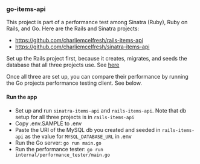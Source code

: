 ### go-items-api

This project is part of a performance test among Sinatra (Ruby), Ruby on Rails, and Go. Here are the Rails and Sinatra projects:

- https://github.com/charliemcelfresh/rails-items-api
- https://github.com/charliemcelfresh/sinatra-items-api

Set up the Rails project first, because it creates, migrates, and seeds the database that all three projects use. See [here](https://github.com/charliemcelfresh/rails-items-api)

Once all three are set up, you can compare their performance by running the Go projects performance testing client. See below.

#### Run the app

* Set up and run `sinatra-items-api` and `rails-items-api`. Note that db setup for all three projects is in `rails-items-api`
* Copy .env.SAMPLE to .env
* Paste the URI of the MySQL db you created and seeded in `rails-items-api` as the value for `MYSQL_DATABASE_URL` in .env
* Run the Go server: `go run main.go`
* Run the performance tester: `go run internal/performance_tester/main.go`